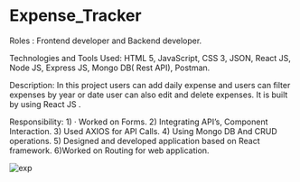 # Expense_Tracker

Roles : Frontend developer and Backend developer.

Technologies and Tools Used: HTML 5, JavaScript, CSS 3, JSON, React JS, Node JS, Express JS, Mongo DB( Rest API), Postman.

Description: In this project users can add daily expense and users can filter expenses by year or date user can also edit and delete expenses. It is built by using React JS .

Responsibility: 1) · Worked on Forms. 2) Integrating API’s, Component Interaction. 3) Used AXIOS for API Calls. 4) Using Mongo DB And CRUD operations. 5) Designed and developed application based on React framework. 6)Worked on Routing for web application.


![exp](https://user-images.githubusercontent.com/108225877/181173620-d35e7132-8a8d-42ab-8131-0e6d62c9db38.png)
